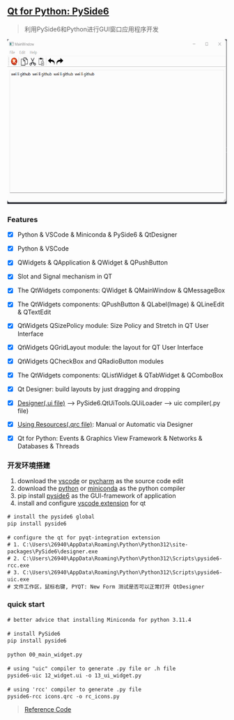 ## [Qt for Python: PySide6](https://wiki.qt.io/Qt_for_Python)

> 利用PySide6和Python进行GUI窗口应用程序开发

![Image](./images//generate.gif)

### **Features**
- [x] Python & VSCode & Miniconda & PySide6 & QtDesigner
- [x] Python & VSCode
- [x] QWidgets & QApplication & QWidget & QPushButton
- [x] Slot and Signal mechanism in QT
- [x] The QtWidgets components: QWidget & QMainWindow & QMessageBox
- [x] The QtWidgets components: QPushButton & QLabel(Image) & QLineEdit & QTextEdit
- [x] QtWidgets QSizePolicy module: Size Policy and Stretch in QT User Interface
- [x] QtWidgets QGridLayout module: the layout for QT User Interface
- [x] QtWidgets QCheckBox and QRadioButton modules
- [x] The QtWidgets components: QListWidget & QTabWidget & QComboBox
- [x] Qt Designer: build layouts by just dragging and dropping
- [x] [Designer(.ui file)](https://doc.qt.io/qtforpython-6/tutorials/basictutorial/uifiles.html) --> PySide6.QtUiTools.QUiLoader --> uic compiler(.py file)
- [x] [Using Resources(.qrc file)](https://doc.qt.io/qtforpython-6/tutorials/basictutorial/qrcfiles.html): Manual or Automatic via Designer
- [x] Qt for Python: Events & Graphics View Framework & Networks & Databases & Threads


### **开发环境搭建**
1. download the [vscode](https://code.visualstudio.com/download) or [pycharm](https://www.jetbrains.com/zh-cn/pycharm/download/?section=windows) as the source code edit
2. download the [python](https://www.python.org/downloads/) or [miniconda](https://docs.anaconda.com/miniconda/miniconda-install/) as the python compiler
3. pip install [pyside6](https://doc.qt.io/qtforpython-6/quickstart.html) as the GUI-framework of application
4. install and configure [vscode extension](https://marketplace.visualstudio.com/items?itemName=zhoufeng.pyqt-integration) for qt
```shell
# install the pyside6 global
pip install pyside6

# configure the qt for pyqt-integration extension
# 1. C:\Users\26940\AppData\Roaming\Python\Python312\site-packages\PySide6\designer.exe
# 2. C:\Users\26940\AppData\Roaming\Python\Python312\Scripts\pyside6-rcc.exe
# 3. C:\Users\26940\AppData\Roaming\Python\Python312\Scripts\pyside6-uic.exe
# 文件工作区，鼠标右键, PYQT: New Form 测试是否可以正常打开 QtDesigner
```


### quick start

```shell
# better advice that installing Miniconda for python 3.11.4

# install PySide6
pip install pyside6

python 00_main_widget.py

# using "uic" compiler to generate .py file or .h file
pyside6-uic 12_widget.ui -o 13_ui_widget.py

# using 'rcc' compiler to generate .py file
pyside6-rcc icons.qrc -o rc_icons.py

```


> [Reference Code](https://github.com/rutura/Qt-For-Python-PySide6-GUI-For-Beginners-The-Fundamentals-)